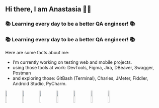 ## Hi there, I am Anastasia 🐢💜

### 📚 Learning every day to be a better QA engineer! 📚
### 📚 Learning every day to be a better QA engineer! 📚

Here are some facts about me:
- I’m currently working on testing web and mobile projects.
- using those tools at work: DevTools, Figma, Jira, DBeaver, Swagger, Postman
- and exploring those: GitBash (Terminal), Charles, JMeter, Fiddler, Android Studio, PyCharm.

<p>
 <img src="https://user-images.githubusercontent.com/106335063/195986274-1417f891-b50a-457f-892b-931007720982.png" width=10% height=10%>
 <img src="https://user-images.githubusercontent.com/106335063/195986280-125db564-ec82-4b92-bd0b-4becb98457a1.png" width=10% height=10%>
 <img src="https://user-images.githubusercontent.com/106335063/195986311-760fc67a-b55a-4055-8a2f-457f6da36f35.png" width=10% height=10%>
 <img src="https://user-images.githubusercontent.com/106335063/195986319-7d1ada74-fa4f-4785-8e8d-76c77ee54e98.png" width=10% height=10%>
 <img src="https://user-images.githubusercontent.com/106335063/195986322-c302b74b-44fe-4e84-b1a0-fc6fee815f3a.png" width=10% height=10%>
 <img src="https://user-images.githubusercontent.com/106335063/195986274-1417f891-b50a-457f-892b-931007720982.png" width=10% height=10%>
 <img src="https://user-images.githubusercontent.com/106335063/195986342-3d077e5d-3e0d-432c-b972-2853e19d511c.png" width=10% height=10%>
<p>

<!--
**calculatedmediocrity/calculatedmediocrity** is a ✨ _special_ ✨ repository because its `README.md` (this file) appears on your GitHub profile.

Here are some ideas to get you started:

- 🔭 I’m currently working on ...
- 🌱 I’m currently learning ...
- 👯 I’m looking to collaborate on ...
- 🤔 I’m looking for help with ...
- 💬 Ask me about ...
- 📫 How to reach me: ...
- 😄 Pronouns: ...
- ⚡ Fun fact: ...
-->
